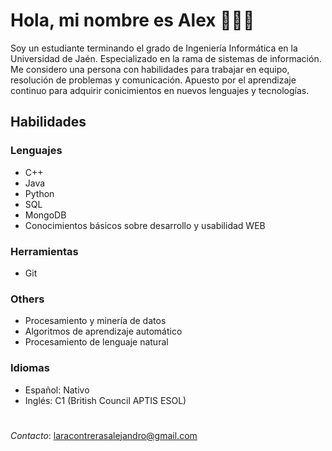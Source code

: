 # Hola, mi nombre es Alex 👨🏻‍💻

Soy un estudiante terminando el grado de Ingeniería Informática en la Universidad de Jaén. Especializado en la rama de sistemas de información. Me considero una persona con habilidades para trabajar en equipo, resolución de problemas y comunicación. Apuesto por el aprendizaje continuo para adquirir conicimientos en nuevos lenguajes y tecnologías.

## Habilidades

### Lenguajes

- C++
- Java
- Python
- SQL
- MongoDB
- Conocimientos básicos sobre desarrollo y usabilidad WEB

### Herramientas

- Git

### Others

- Procesamiento y minería de datos
- Algoritmos de aprendizaje automático
- Procesamiento de lenguaje natural

### Idiomas

- Español: Nativo
- Inglés: C1 (British Council APTIS ESOL)

#

*Contacto*: laracontrerasalejandro@gmail.com
